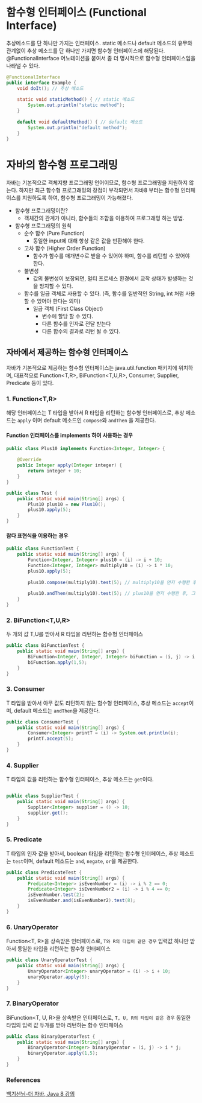 # 함수형 인터페이스 (Functional Interface)
추상메소드를 단 하나만 가지는 인터페이스. static 메소드나 default 메소드의 유무와 관계없이 추상 메소드를 단 하나만 가지면 함수형 인터페이스에 해당된다.
@FunctionalInterface 어노테이션을 붙여서 좀 더 명시적으로 함수형 인터페이스임을 나타낼 수 있다.

```java
@FunctionalInterface
public interface Example {
    void doIt(); // 추상 메소드
    
    static void staticMethod() { // static 메소드
        System.out.println("static method");
    }
    
    default void defaultMethod() { // default 메소드
        System.out.println("default method");
    }
}
```
# 자바의 함수형 프로그래밍 
자바는 기본적으로 객체지향 프로그래밍 언어이므로, 함수형 프로그래밍을 지원하지 않는다. 하지만 최근 함수형 프로그래밍의 장점이 부각되면서 자바8 부터는 함수형 인터페이스를 지원하도록 하여, 함수형 프로그래밍이 가능해졌다. 
- 함수형 프로그래밍이란?
  - 객체간의 관계가 아니라, 함수들의 조합을 이용하여 프로그래밍 하는 방법.
- 함수형 프로그래밍의 원칙 
  - 순수 함수 (Pure Function)
    - 동일한 input에 대해 항상 같은 값을 반환해야 한다.
  - 고차 함수 (Higher Order Function)
    - 함수가 함수를 매개변수로 받을 수 있어야 하며, 함수를 리턴할 수 있어야 한다.
  - 불변성
    - 값의 불변성이 보장되면, 멀티 프로세스 환경에서 교착 상태가 발생하는 것을 방지할 수 있다.
  - 함수를 일급 객체로 사용할 수 있다. (즉, 함수를 일반적인 String, int 처럼 사용할 수 있어야 한다는 의미)
    - 일급 객체 (First Class Object)
      - 변수에 할당 할 수 있다.<br>
      - 다른 함수를 인자로 전달 받는다<br>
      - 다른 함수의 결과로 리턴 될 수 있다.

## 자바에서 제공하는 함수형 인터페이스
자바가 기본적으로 제공하는 함수형 인터페이스는 java.util.function 패키지에 위치하며, 대표적으로 Function<T,R>, BiFunction<T,U,R>, Consumer<T>, Supplier<T>, Predicate<T> 등이 있다.

### 1. Function<T,R>
해당 인터페이스는 T 타입을 받아서 R 타입을 리턴하는 함수형 인터페이스로, 추상 메소드는 `apply` 이며 default 메소드인 `compose`와 `andThen` 을 제공한다.
#### Function 인터페이스를 implements 하여 사용하는 경우
```java
public class Plus10 implements Function<Integer, Integer> {
    
    @Override
    public Integer apply(Integer integer) {
        return integer + 10;
    }
}

public class Test {
    public static void main(String[] args) {
        Plus10 plus10 = new Plus10();
        plus10.apply(5);
    }
}

```
#### 람다 표현식을 이용하는 경우
```java
public class FunctionTest {
    public static void main(String[] args) {
        Function<Integer, Integer> plus10 = (i) -> i + 10;
        Function<Integer, Integer> multiply10 = (i) -> i * 10;
        plus10.apply(5);
        
        plus10.compose(multiply10).test(5); // multiply10을 먼저 수행한 후, 그 결과 값을 plus10의 인자값으로 전달 한 후 결과를 리턴받는다.
      
        plus10.andThen(multiply10).test(5); // plus10을 먼저 수행한 후, 그 결과 값을 multiply10의 인자값으로 전달 한 후 결과를 리턴받는다.
    }
}
```

### 2. BiFunction<T,U,R>
두 개의 값 T,U를 받아서 R 타입을 리턴하는 함수형 인터페이스
```java
public class BiFunctionTest {
    public static void main(String[] args) {
        BiFunction<Integer, Integer, Integer> biFunction = (i, j) -> i + j;
        biFunction.apply(1,5);
    }
}
```
### 3. Consumer<T>
T 타입을 받아서 아무 값도 리턴하지 않는 함수형 인터페이스, 추상 메소드는 `accept`이며, default 메소드는 `andThen`을 제공한다.
```java
public class ConsumerTest {
    public static void main(String[] args) {
        Consumer<Integer> printT = (i) -> System.out.println(i);
        printT.accept(5);
    }
}
```

### 4. Supplier<T>
T 타입의 값을 리턴하는 함수형 인터페이스, 추상 메소드는 `get`이다.
```java

public class SupplierTest {
    public static void main(String[] args) {
        Supplier<Integer> supplier = () -> 10;
        supplier.get();
    }
}
```

### 5. Predicate<T>
T 타입의 인자 값을 받아서, boolean 타입을 리턴하는 함수형 인터페이스, 추상 메소드는 `test`이며, default 메소드는 `and`, `negate`, `or`을 제공한다.
```java
public class PredicateTest {
    public static void main(String[] args) {
        Predicate<Integer> isEvenNumber = (i) -> i % 2 == 0;
        Predicate<Integer> isEvenNumber2 = (i) -> i % 4 == 0;
        isEvenNumber.test(2);
        isEvenNumber.and(isEvenNumber2).test(8);
    }
}
```

### 6. UnaryOperator<T>
Function<T, R>을 상속받은 인터페이스로, `T와 R의 타입이 같은 경우` 입력값 하나만 받아서 동일한 타입을 리턴하는 함수형 인터페이스
```java
public class UnaryOperatorTest {
    public static void main(String[] args) {
        UnaryOperator<Integer> unaryOperator = (i) -> i + 10;
        unaryOperator.apply(5);
    }
}
```
### 7. BinaryOperator<T>
BiFunction<T, U, R>을 상속받은 인터페이스로, `T, U, R의 타입이 같은 경우` 동일한 타입의 입력 값 두개를 받아 리턴하는 함수 인터페이스
```java
public class BinaryOperatorTest {
    public static void main(String[] args) {
        BinaryOperator<Integer> binaryOperator = (i, j) -> i * j;
        binaryOperator.apply(1,5);
    }
}
```

### References
[백기선님-더 자바, Java 8 강의](https://www.inflearn.com/course/the-java-java8/dashboard)

